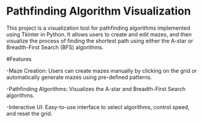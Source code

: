 # Pathfinding Algorithm Visualization

This project is a visualization tool for pathfinding algorithms implemented using Tkinter in Python. It allows users to create and edit mazes, and then visualize the process of finding the shortest path using either the A-star or Breadth-First Search (BFS) algorithms.

#Features

-Maze Creation: Users can create mazes manually by clicking on the grid or automatically generate mazes using pre-defined patterns.

-Pathfinding Algorithms: Visualizes the A-star and Breadth-First Search algorithms.

-Interactive UI: Easy-to-use interface to select algorithms, control speed, and reset the grid.
